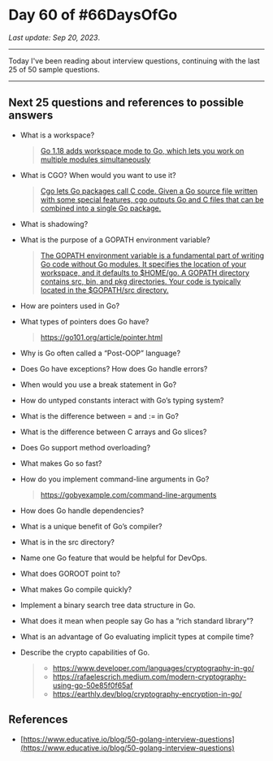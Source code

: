 # Day 60 of #66DaysOfGo

_Last update:  Sep 20, 2023_.

---

Today I've been reading about interview questions, continuing with the last 25 of 50 sample questions.

---

## Next 25 questions and references to possible answers

* What is a workspace?

  > [Go 1.18 adds workspace mode to Go, which lets you work on multiple modules simultaneously](https://go.dev/blog/get-familiar-with-workspaces)

* What is CGO? When would you want to use it?

  > [Cgo lets Go packages call C code. Given a Go source file written with some special features, cgo outputs Go and C files that can be combined into a single Go package.](https://go.dev/blog/cgo)

* What is shadowing?

* What is the purpose of a GOPATH environment variable?

  > [The GOPATH environment variable is a fundamental part of writing Go code without Go modules. It specifies the location of your workspace, and it defaults to $HOME/go. A GOPATH directory contains src, bin, and pkg directories. Your code is typically located in the $GOPATH/src directory.](https://github.com/golang/vscode-go/wiki/gopath)

* How are pointers used in Go?

* What types of pointers does Go have?

  > https://go101.org/article/pointer.html

* Why is Go often called a “Post-OOP” language?

* Does Go have exceptions? How does Go handle errors?

* When would you use a break statement in Go?

* How do untyped constants interact with Go’s typing system?

* What is the difference between = and := in Go?

* What is the difference between C arrays and Go slices?

* Does Go support method overloading?

* What makes Go so fast?

* How do you implement command-line arguments in Go?

  > https://gobyexample.com/command-line-arguments

* How does Go handle dependencies?

* What is a unique benefit of Go’s compiler?

* What is in the src directory?

* Name one Go feature that would be helpful for DevOps.

* What does GOROOT point to?

* What makes Go compile quickly?

* Implement a binary search tree data structure in Go.

* What does it mean when people say Go has a “rich standard library”?

* What is an advantage of Go evaluating implicit types at compile time?

* Describe the crypto capabilities of Go.

  > - https://www.developer.com/languages/cryptography-in-go/
  > - https://rafaelescrich.medium.com/modern-cryptography-using-go-50e85f0f65af
  > - https://earthly.dev/blog/cryptography-encryption-in-go/

## References

- [https://www.educative.io/blog/50-golang-interview-questions](https://www.educative.io/blog/50-golang-interview-questions)

